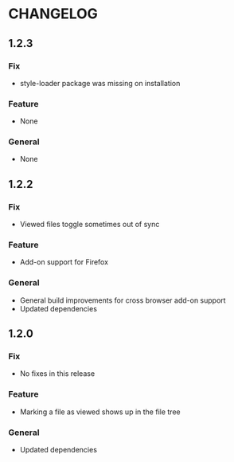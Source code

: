 # CHANGELOG

## 1.2.3

### Fix

* style-loader package was missing on installation

### Feature
  
* None

### General

* None

## 1.2.2

### Fix

* Viewed files toggle sometimes out of sync

### Feature
  
* Add-on support for Firefox

### General

* General build improvements for cross browser add-on support
* Updated dependencies

## 1.2.0

### Fix

* No fixes in this release

### Feature
  
* Marking a file as viewed shows up in the file tree

### General

* Updated dependencies
